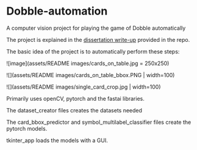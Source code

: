 # Dobble-automation
A computer vision project for playing the game of Dobble automatically

The project is explained in the [dissertation write-up](cm389-dissertation-paper.pdf) provided in the repo.

The basic idea of the project is to automatically perform these steps:

![image](assets/README images/cards_on_table.jpg = 250x250)

![](assets/README images/cards_on_table_bbox.PNG | width=100) 

![](assets/README images/single_card_crop.jpg | width=100) 

Primarily uses openCV, pytorch and the fastai libraries. 

The dataset_creator files creates the datasets needed

The card_bbox_predictor and symbol_multilabel_classifier files create the pytorch models.

tkinter_app loads the models with a GUI.
